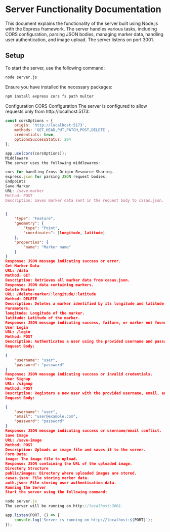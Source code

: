 # Server Functionality Documentation

This document explains the functionality of the server built using Node.js with the Express framework. The server handles various tasks, including CORS configuration, parsing JSON bodies, managing marker data, handling user authentication, and image upload. The server listens on port 3001.

## Setup

To start the server, use the following command:
```bash
node server.js
```
Ensure you have installed the necessary packages:
```bash
npm install express cors fs path multer
```
Configuration
CORS Configuration
The server is configured to allow requests only from http://localhost:5173:

```javascript
const corsOptions = {
    origin: 'http://localhost:5173',
    methods: 'GET,HEAD,PUT,PATCH,POST,DELETE',
    credentials: true,
    optionsSuccessStatus: 204
};

app.use(cors(corsOptions));
Middleware
The server uses the following middlewares:

cors for handling Cross-Origin Resource Sharing.
express.json for parsing JSON request bodies.
Endpoints
Save Marker
URL: /save-marker
Method: POST
Description: Saves marker data sent in the request body to casas.json.

```

```json

{
    "type": "Feature",
    "geometry": {
        "type": "Point",
        "coordinates": [longitude, latitude]
    },
    "properties": {
        "name": "Marker name"
    }
}
Response: JSON message indicating success or error.
Get Marker Data
URL: /data
Method: GET
Description: Retrieves all marker data from casas.json.
Response: JSON data containing markers.
Delete Marker
URL: /delete-marker/:longitude/:latitude
Method: DELETE
Description: Deletes a marker identified by its longitude and latitude.
Parameters:
longitude: Longitude of the marker.
latitude: Latitude of the marker.
Response: JSON message indicating success, failure, or marker not found.
User Login
URL: /login
Method: POST
Description: Authenticates a user using the provided username and password.
Request Body:

{
    "username": "user",
    "password": "password"
}
Response: JSON message indicating success or invalid credentials.
User Signup
URL: /signup
Method: POST
Description: Registers a new user with the provided username, email, and password.
Request Body:

{
    "username": "user",
    "email": "user@example.com",
    "password": "password"
}
Response: JSON message indicating success or username/email conflict.
Save Image
URL: /save-image
Method: POST
Description: Uploads an image file and saves it to the server.
Form Data:
image: The image file to upload.
Response: JSON containing the URL of the uploaded image.
Directory Structure
public/images: Directory where uploaded images are stored.
casas.json: File storing marker data.
auth.json: File storing user authentication data.
Running the Server
Start the server using the following command:
```
```javascript
node server.js
The server will be running on http://localhost:3001.

app.listen(PORT, () => {
    console.log(`Server is running on http://localhost:${PORT}`);
});
